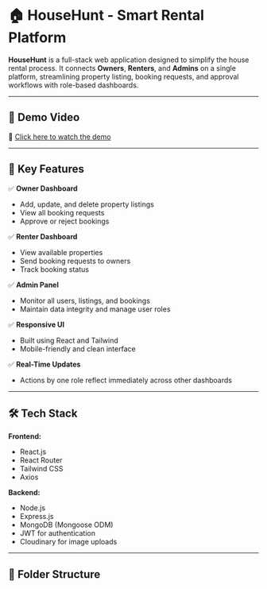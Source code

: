 # 🏠 HouseHunt - Smart Rental Platform

**HouseHunt** is a full-stack web application designed to simplify the house rental process. It connects **Owners**, **Renters**, and **Admins** on a single platform, streamlining property listing, booking requests, and approval workflows with role-based dashboards.

---

## 🚀 Demo Video

🎥 [Click here to watch the demo](https://drive.google.com/file/d/1pMtQcqROzjHuy_zML-xa-EuE5pTtIpLL/view?usp=drive_link)

---

## 🔑 Key Features

✅ **Owner Dashboard**  
- Add, update, and delete property listings  
- View all booking requests  
- Approve or reject bookings  

✅ **Renter Dashboard**  
- View available properties  
- Send booking requests to owners  
- Track booking status  

✅ **Admin Panel**  
- Monitor all users, listings, and bookings  
- Maintain data integrity and manage user roles  

✅ **Responsive UI**  
- Built using React and Tailwind  
- Mobile-friendly and clean interface

✅ **Real-Time Updates**  
- Actions by one role reflect immediately across other dashboards

---

## 🛠️ Tech Stack

**Frontend:**  
- React.js  
- React Router  
- Tailwind CSS  
- Axios  

**Backend:**  
- Node.js  
- Express.js  
- MongoDB (Mongoose ODM)  
- JWT for authentication  
- Cloudinary for image uploads  

---

## 📂 Folder Structure

